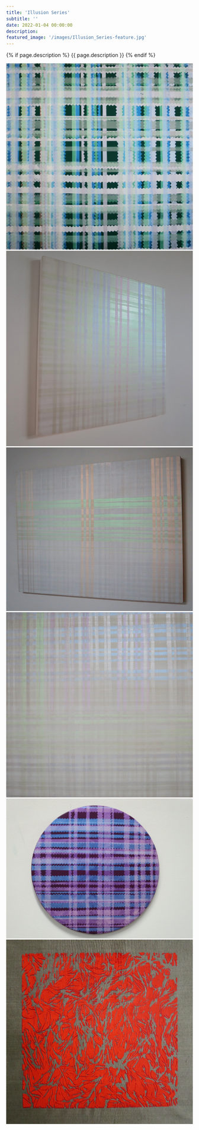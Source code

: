 ```yaml
---
title: 'Illusion Series'
subtitle: ''
date: 2022-01-04 00:00:00
description: 
featured_image: '/images/Illusion_Series-feature.jpg'
---
```


{% if page.description %}
{{ page.description }}
{% endif %}

<div class="gallery" data-columns="2">
    <img src="/images/Illusion_Series-Illusion_Series_Green_12x12_2018.jpg" alt="Illusion Series Green 12x12 2018"><img src="/images/Illusion_Series-Illusion_Series_I_18x18_2018.jpg" alt="Illusion Series I 18x18 2018"><img src="/images/Illusion_Series-Illusion_Series_II_18x24_2018.jpg" alt="Illusion Series II 18x24 2018"><img src="/images/Illusion_Series-Illusion_Series_III_20x20_2018.jpg" alt="Illusion Series III 20x20 2018"><img src="/images/Illusion_Series-Illusion_Series_Violet_10_2018.jpg" alt="Illusion Series Violet 10 2018"><img src="/images/Illusion_Series-Untitled16x16_2016.jpg" alt="Untitled16x16 2016">
</div>
